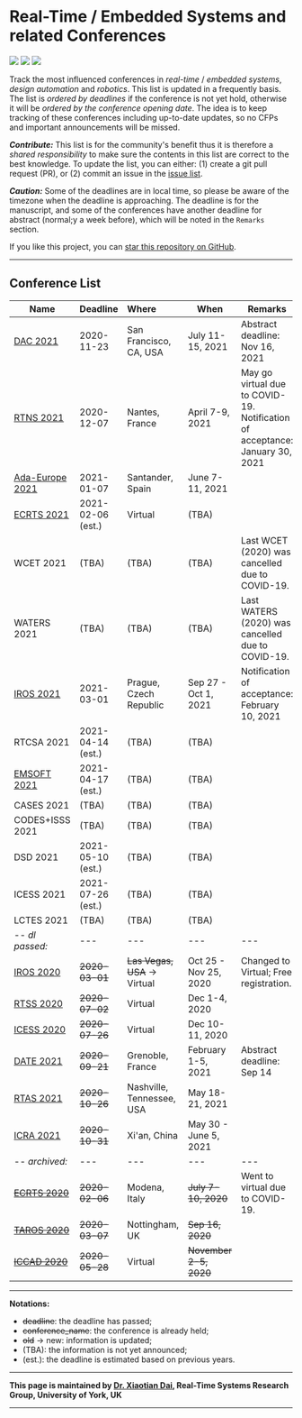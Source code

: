 # Real-Time / Embedded Systems and related Conferences

![](https://badgen.net/github/stars/automaticdai/realtime-embedded-conferences)  ![](https://badgen.net/github/issues/automaticdai/realtime-embedded-conferences)  ![](https://badgen.net/github/contributors/automaticdai/realtime-embedded-conferences)

Track the most influenced conferences in _real-time_ / _embedded systems_, _design automation_ and _robotics_. This list is updated in a frequently basis. The list is _ordered by deadlines_ if the conference is not yet hold, otherwise it will be _ordered by the conference opening date_. The idea is to keep tracking of these conferences including up-to-date updates, so no CFPs and important announcements will be missed.

***Contribute:*** This list is for the community's benefit thus it is therefore a _shared responsibility_ to make sure the contents in this list are correct to the best knowledge. To update the list, you can either: (1) create a git pull request (PR), or (2) commit an issue in the [issue list](https://github.com/automaticdai/realtime-embedded-conferences/issues).

***Caution:*** Some of the deadlines are in local time, so please be aware of the timezone when the deadline is approaching. The deadline is for the manuscript, and some of the conferences have another deadline for abstract (normal;y a week before), which will be noted in the `Remarks` section.

If you like this project, you can [star this repository on GitHub](https://github.com/automaticdai/realtime-embedded-conferences).

---

## Conference List

| Name                                                         | Deadline          | Where                        | When                   | Remarks                                                      |
| ------------------------------------------------------------ | ----------------- | :--------------------------- | ---------------------- | ------------------------------------------------------------ |
| [DAC 2021](https://dac.com/call-for-contributions)           | 2020-11-23        | San Francisco, CA, USA       | July 11-15, 2021       | Abstract deadline: Nov 16, 2021                              |
| [RTNS 2021](https://rtns2021.univ-nantes.fr/)                | 2020-12-07        | Nantes, France               | April 7-9, 2021        | May go virtual due to COVID-19.<br />Notification of acceptance: January 30, 2021 |
| [Ada-Europe 2021](https://www.istr.unican.es/ae2021/)        | 2021-01-07        | Santander, Spain             | June 7-11, 2021        |                                                              |
| [ECRTS 2021](https://www.ecrts.org/)                         | 2021-02-06 (est.) | Virtual                      | (TBA)                  |                                                              |
| WCET 2021                                                    | (TBA)             | (TBA)                        | (TBA)                  | Last WCET (2020) was cancelled due to COVID-19.              |
| WATERS 2021                                                  | (TBA)             | (TBA)                        | (TBA)                  | Last WATERS (2020) was cancelled due to COVID-19.            |
| [IROS 2021](http://www.iros2021.org/)                        | 2021-03-01        | Prague, Czech Republic       | Sep 27 - Oct 1, 2021   | Notification of acceptance: February 10, 2021                |
| RTCSA 2021                                                   | 2021-04-14 (est.) | (TBA)                        | (TBA)                  |                                                              |
| [EMSOFT 2021](https://esweek.org/emsoft/)                    | 2021-04-17 (est.) | (TBA)                        | (TBA)                  |                                                              |
| CASES 2021                                                   | (TBA)             | (TBA)                        | (TBA)                  |                                                              |
| CODES+ISSS 2021                                              | (TBA)             | (TBA)                        | (TBA)                  |                                                              |
| DSD 2021                                                     | 2021-05-10 (est.) | (TBA)                        | (TBA)                  |                                                              |
| ICESS 2021                                                   | 2021-07-26 (est.) | (TBA)                        | (TBA)                  |                                                              |
| LCTES 2021                                                   | (TBA)             | (TBA)                        | (TBA)                  |                                                              |
| -- *dl passed:*                                              | ---               | ---                          | ---                    | ---                                                          |
| [IROS 2020](https://www.iros2020.org/index.html)             | ~~2020-03-01~~    | ~~Las Vegas, USA~~ → Virtual | Oct 25 - Nov 25, 2020  | Changed to Virtual; Free registration.                       |
| [RTSS 2020](http://2020.rtss.org/)                           | ~~2020-07-02~~    | Virtual                      | Dec 1-4, 2020          |                                                              |
| [ICESS 2020](http://icess.net/)                              | ~~2020-07-26~~    | Virtual                      | Dec 10-11, 2020        |                                                              |
| [DATE 2021](https://www.date-conference.com/)                | ~~2020-09-21~~    | Grenoble, France             | February 1-5, 2021     | Abstract deadline: Sep 14                                    |
| [RTAS 2021](http://2021.rtas.org/)                           | ~~2020-10-26~~    | Nashville, Tennessee, USA    | May 18-21, 2021        |                                                              |
| [ICRA 2021](http://www.icra2021.org/)                        | ~~2020-10-31~~    | Xi'an, China                 | May 30 - June 5, 2021  |                                                              |
| -- *archived:*                                               | ---               | ---                          | ---                    | ---                                                          |
| ~~[ECRTS 2020](https://www.ecrts.org/)~~                     | ~~2020-02-06~~    | Modena, Italy                | ~~July 7-10, 2020~~    | Went to virtual due to COVID-19.                             |
| ~~[TAROS 2020](https://www.nottingham.ac.uk/conference/fac-eng/taros/index.aspx)~~ | ~~2020-03-07~~    | Nottingham, UK               | ~~Sep 16, 2020~~       |                                                              |
| ~~[ICCAD 2020](https://iccad.com/)~~                         | ~~2020-05-28~~    | Virtual                      | ~~November 2-5, 2020~~ |                                                              |

---

**Notations:**

-   ~~deadline~~: the deadline has passed;
-   ~~conference_name~~: the conference is already held; 
-   ~~old~~ → new: information is updated;
-   (TBA): the information is not yet announced;
-   (est.): the deadline is estimated based on previous years.

---

**This page is maintained by [Dr. Xiaotian Dai](http://www.xiaotiandai.com), Real-Time Systems Research Group, University of York, UK**

---
